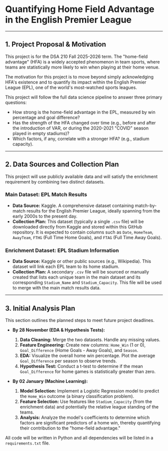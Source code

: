 # Quantifying Home Field Advantage in the English Premier League


---

## 1. Project Proposal & Motivation

This project is for the DSA 210 Fall 2025-2026 term. The "home-field advantage" (HFA) is a widely accepted phenomenon in team sports, where teams are statistically more likely to win when playing at their home venue.

The motivation for this project is to move beyond simply acknowledging HFA's existence and to quantify its impact within the English Premier League (EPL), one of the world's most-watched sports leagues.

This project will follow the full data science pipeline to answer three primary questions:
* How strong is the home-field advantage in the EPL, measured by win percentage and goal difference?
* Has the strength of the HFA changed over time (e.g., before and after the introduction of VAR, or during the 2020-2021 "COVID" season played in empty stadiums)?
* Which factors, if any, correlate with a stronger HFA? (e.g., stadium capacity).

---

## 2. Data Sources and Collection Plan

This project will use publicly available data and will satisfy the enrichment requirement by combining two distinct datasets.

### Main Dataset: EPL Match Results
* **Data Source:** Kaggle. A comprehensive dataset containing match-by-match results for the English Premier League, ideally spanning from the early 2000s to the present day.
* **Collection Plan:** This dataset (typically a single `.csv` file) will be downloaded directly from Kaggle and stored within this GitHub repository. It is expected to contain columns such as `Date`, `HomeTeam`, `AwayTeam`, `FTHG` (Full Time Home Goals), and `FTAG` (Full Time Away Goals).

### Enrichment Dataset: EPL Stadium Information
* **Data Source:** Kaggle or other public sources (e.g., Wikipedia). This dataset will link each EPL team to its home stadium.
* **Collection Plan:** A secondary `.csv` file will be sourced or manually created that lists each unique team in the main dataset and its corresponding `Stadium_Name` and `Stadium_Capacity`. This file will be used to merge with the main match results data.

---

## 3. Initial Analysis Plan

This section outlines the planned steps to meet future project deadlines.

* **By 28 November (EDA & Hypothesis Tests):**
    1.  **Data Cleaning:** Merge the two datasets. Handle any missing values.
    2.  **Feature Engineering:** Create new columns: `Home_Win` (1 or 0), `Goal_Difference` (Home Goals - Away Goals), and `Season`.
    3.  **EDA:** Visualize the overall home win percentage. Plot the average `Goal_Difference` per season to observe trends.
    4.  **Hypothesis Test:** Conduct a t-test to determine if the mean `Goal_Difference` for home games is statistically greater than zero.

* **By 02 January (Machine Learning):**
    1.  **Model Selection:** Implement a Logistic Regression model to predict the `Home_Win` outcome (a binary classification problem).
    2.  **Feature Selection:** Use features like `Stadium_Capacity` (from the enrichment data) and potentially the relative league standing of the teams.
    3.  **Analysis:** Analyze the model's coefficients to determine which factors are significant predictors of a home win, thereby quantifying their contribution to the "home-field advantage."

All code will be written in Python and all dependencies will be listed in a `requirements.txt` file.
